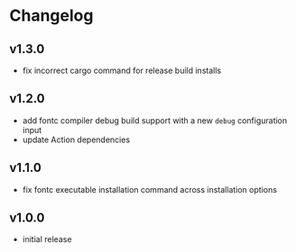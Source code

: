 # Changelog

## v1.3.0

- fix incorrect cargo command for release build installs

## v1.2.0

- add fontc compiler debug build support with a new `debug` configuration input
- update Action dependencies

## v1.1.0

- fix fontc executable installation command across installation options

## v1.0.0

- initial release